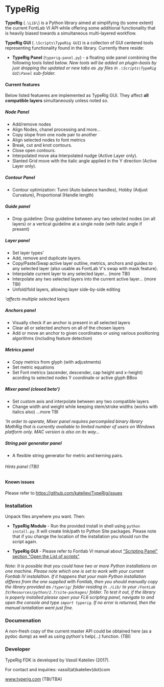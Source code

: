# TypeRig
**TypeRig** (`.\Lib\`) is a Python library aimed at simplifying (to some extent) the current FontLab VI API while offering some additional functionality that is heavily biased towards a simultaneous multi-layered workflow.

**TypeRig GUI** (`.\Scripts\TypeRig GUI`) is a collecton of GUI centered tools representing functionality found in the library. Currently there reside:
- **TypeRig Panel** (`typerig-panel.py`) - a floating side panel combining the following tools listed below. 
*New tools will be added on plugin-basis by just dropping the updated or new tabs as .py files in `.\Scripts\TypeRig GUI\Panel` sub-folder.*

#### Current features
Below listed featueres are implemented as TypeRig GUI. They affect **all compatible layers** simultaneously unless noted so.

##### Node Panel
- Add/remove nodes 
- Align Nodes, chanel processing and more... 
- Copy slope from one node pair to another
- Align selected nodes to font metrics
- Break, cut and knot contours.
- Close open contours.
- Interpolated move aka Interpolated nudge (Active Layer only).
- Slanted Grid move with the italic angle applied in the Y direction (Active Layer only).

##### Contour Panel
- Contour optimization: Tunni (Auto balance handles), Hobby (Adjust Curvature), Proportional (Handle length)

##### Guide panel
- Drop guideline: Drop guideline between any two selected nodes (on all layers) or a vertical guideline at a single node (with italic angle if present) 

##### Layer panel
- Set layer types'
- Add, remove and duplicate layers.
- Copy/Paste/Swap active layer outline, metrics, anchors and guides to any selected layer (also usable as FontLab V's swap with mask feature).
- Interpolate current layer to any selected layer... (more TBI)
- Interpolate any two selected layers into the current active layer... (more TBI)
- Unfold/fold layers, allowing layer side-by-side editing

*'affects multiple selected layers*

##### Anchors panel
- Visually check if an anchor is present in all selected layers
- Clear all or selected anchors on all of the chosen layers
- Add or move an anchor to given coordinates or using various positioning algorithms (including feature detection)

##### Metrics panel
- Copy metrics from glyph (with adjustments)
- Set metric equations
- Set Font metrics (ascender, descender, cap height and x-height) acording to selected nodes Y coordinate or active glyph BBox

##### Mixer panel (closed beta')
- Set custom axis and interpolate between any two compatible layers
- Change width and weight while keeping stem/stroke widths (works with italics also)
...more TBI

*'In order to operate, Mixer panel requires percompiled binary library MathRig that is currently available to limited number of users on Windows platform only. MAC version is also on its way...*

##### String pair generator panel
- A flexible string generator for metric and kerning pairs.

###### *Hints panel (TBI)*

#### Known issues
Please refer to https://github.com/kateliev/TypeRig/issues

### Installation
Unpack files anywhere you want. Then:
- **TypeRig Module** - Run the provided install in shell using `python install.py`. It will create link/path to Python Site packages. Please note that if you change the location of the installation you should run the script again.

- **TypeRig GUI** - Please refer to Fontlab VI manual about ["Scripting Panel" section "Open the List of scripts"](http://help.fontlab.com/fontlab-vi/Scripting-panel/#open-the-list-of-scripts)

*Note: It is possible that you could have two or more Python installations on one machine. Please note which one is set to work with your current Fontlab IV instalaltion. If it happens that your main Python installation differes from the one supplied with Fontlab, then you should manually copy the library provided as `/typerig/` folder residing in `./Lib/` to your `/FontLab IV/Resources/python/2.7/site-packages/` folder. To test it out, if the library is poperly installed please open your FL6 scripting panel, navigate to and open the console and type `import typerig`. If no error is returned, then the manual isntallation went just fine.*

### Documenation
A non-fresh copy of the current master API could be obtained here (as a pydoc dump) as well as using python's help(...) function. (TBI)

### Developer
TypeRig FDK is developed by Vassil Kateliev (2017).

For contact and inquiries: vassil(at)kateliev(dot)com

www.typerig.com (TBI/TBA)
